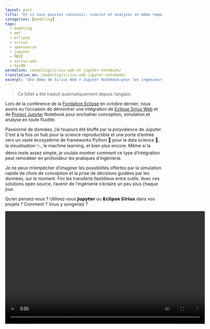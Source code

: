 ```yaml
---
layout: post
title: "Et si vous pouviez concevoir, simuler et analyser en même temps avec des solutions open source ?"
categories: [modeling]
tags:
  - modeling
  - emf
  - eclipse
  - sirius
  - opensource
  - jupyter
  - MBSE
  - sirius-web
  - SysON
permalink: /modeling/sirius-web-et-jupyter-notebook/
translation_en: /modeling/sirius-web-jupyter-notebook/
excerpt: "Une démo de Sirius Web × Jupyter Notebook—pour les ingénieurs et les équipes data—montrant comment concevoir, simuler et analyser en direct peut transformer les workflows dès maintenant."
---
```


> Ce billet a été traduit automatiquement depuis l’anglais.

Lors de la conférence de la [Fondation Eclipse](https://www.eclipse.dev/) en octobre dernier, nous avons eu l’occasion de démontrer une intégration de [Eclipse Sirius Web](https://www.eclipse.dev/sirius/sirius-web.html) et de [Project Jupyter](https://jupyter.org/) Notebook pour enchaîner conception, simulation et analyse en toute fluidité.

Passionné de données, j’ai toujours été bluffé par la polyvalence de Jupyter. C’est à la fois un hub pour la science reproductible et une porte d’entrée vers un vaste écosystème de frameworks Python 🐍 pour la data science 🔢, la visualisation 📉, le machine learning, et bien plus encore. Même si la démo reste assez simple, je voulais montrer comment ce type d’intégration peut remodeler en profondeur les pratiques d’ingénierie.

Je ne peux m’empêcher d’imaginer les possibilités offertes par la simulation rapide de choix de conception et la prise de décisions guidées par les données, sur le moment. Fini les transferts fastidieux entre outils. Avec ces solutions open source, l’avenir de l’ingénierie s’éclaire un peu plus chaque jour.

Qu’en pensez‑vous ? Utilisez‑vous **𝗝𝘂𝗽𝘆𝘁𝗲𝗿** ou **𝗘𝗰𝗹𝗶𝗽𝘀𝗲 𝗦𝗶𝗿𝗶𝘂𝘀** dans vos projets ? Comment ? Vous y songeriez ?

<video width="640" height="360" controls><source src="{{ site.url }}/media/SiriusWeb and JupyterNotebook.mp4">Votre navigateur ne supporte pas la balise vidéo.</video>

